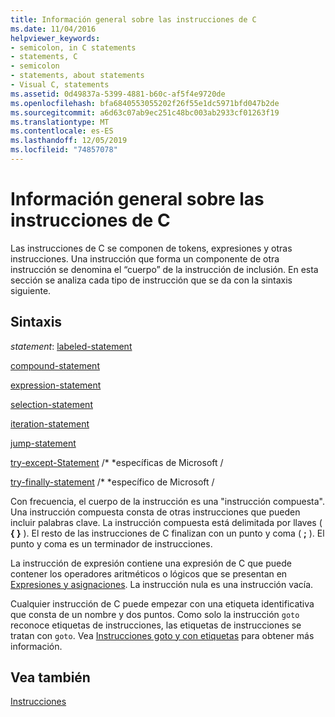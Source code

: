 ```yaml
---
title: Información general sobre las instrucciones de C
ms.date: 11/04/2016
helpviewer_keywords:
- semicolon, in C statements
- statements, C
- semicolon
- statements, about statements
- Visual C, statements
ms.assetid: 0d49837a-5399-4881-b60c-af5f4e9720de
ms.openlocfilehash: bfa6840553055202f26f55e1dc5971bfd047b2de
ms.sourcegitcommit: a6d63c07ab9ec251c48bc003ab2933cf01263f19
ms.translationtype: MT
ms.contentlocale: es-ES
ms.lasthandoff: 12/05/2019
ms.locfileid: "74857078"
---
```

# <a name="overview-of-c-statements"></a>Información general sobre las instrucciones de C

Las instrucciones de C se componen de tokens, expresiones y otras instrucciones. Una instrucción que forma un componente de otra instrucción se denomina el “cuerpo” de la instrucción de inclusión. En esta sección se analiza cada tipo de instrucción que se da con la sintaxis siguiente.

## <a name="syntax"></a>Sintaxis

*statement*: [labeled-statement](../c-language/goto-and-labeled-statements-c.md)

[compound-statement](../c-language/compound-statement-c.md)

[expression-statement](../c-language/expression-statement-c.md)

[selection-statement](../c-language/if-statement-c.md)

[iteration-statement](../c-language/do-while-statement-c.md)

[jump-statement](../c-language/break-statement-c.md)

[try-except-Statement](../c-language/try-except-statement-c.md) /* \*específicas de Microsoft /

[try-finally-statement](../c-language/try-finally-statement-c.md) /\* \*específico de Microsoft /

Con frecuencia, el cuerpo de la instrucción es una "instrucción compuesta". Una instrucción compuesta consta de otras instrucciones que pueden incluir palabras clave. La instrucción compuesta está delimitada por llaves ( **{ }** ). El resto de las instrucciones de C finalizan con un punto y coma ( **;** ). El punto y coma es un terminador de instrucciones.

La instrucción de expresión contiene una expresión de C que puede contener los operadores aritméticos o lógicos que se presentan en [Expresiones y asignaciones](../c-language/expressions-and-assignments.md). La instrucción nula es una instrucción vacía.

Cualquier instrucción de C puede empezar con una etiqueta identificativa que consta de un nombre y dos puntos. Como solo la instrucción `goto` reconoce etiquetas de instrucciones, las etiquetas de instrucciones se tratan con `goto`. Vea [Instrucciones goto y con etiquetas](../c-language/goto-and-labeled-statements-c.md) para obtener más información.

## <a name="see-also"></a>Vea también

[Instrucciones](../c-language/statements-c.md)
